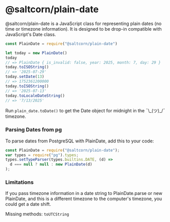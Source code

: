 @saltcorn/plain-date
====================

@saltcorn/plain-date is a JavaScript class for representing plain dates (no time or 
timezone information). It is designed to be drop-in compatible with JavaScript's Date
class.

```javascript
const PlainDate = require("@saltcorn/plain-date")

let today = new PlainDate()
today
// => PlainDate { is_invalid: false, year: 2025, month: 7, day: 29 }
today.toISOString()
// => '2025-07-29'
today.setDate(13)
// => 1752361200000
today.toISOString()
// => '2025-07-13'
today.toLocaleDateString()
// => '7/13/2025'
```

Run `plain_date.toDate()` to get the Date object for midnight in the ¯\\\_(ツ)_/¯ timezone. 

### Parsing Dates from pg

To parse dates from PostgreSQL with PlainDate, add this to your code: 

```javascript
const PlainDate = require("@saltcorn/plain-date");
var types = require("pg").types;
types.setTypeParser(types.builtins.DATE, (d) =>
  d === null ? null : new PlainDate(d)
);
```

### Limitations

If you pass timezone information in a date string to PlainDate.parse or new PlainDate, and this is a different timezone to the computer's timezone, you could get a date shift. 

Missing methods: `toUTCString`